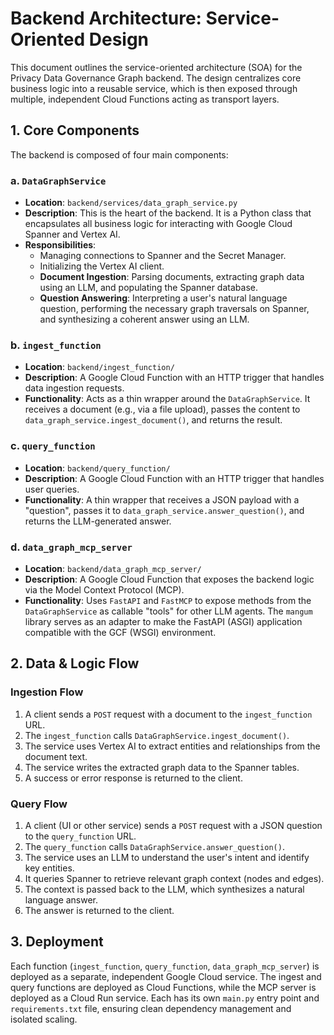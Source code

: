 # Backend Architecture: Service-Oriented Design

This document outlines the service-oriented architecture (SOA) for the Privacy Data Governance Graph backend. The design centralizes core business logic into a reusable service, which is then exposed through multiple, independent Cloud Functions acting as transport layers.

## 1. Core Components

The backend is composed of four main components:

### a. `DataGraphService`
- **Location**: `backend/services/data_graph_service.py`
- **Description**: This is the heart of the backend. It is a Python class that encapsulates all business logic for interacting with Google Cloud Spanner and Vertex AI.
- **Responsibilities**:
    - Managing connections to Spanner and the Secret Manager.
    - Initializing the Vertex AI client.
    - **Document Ingestion**: Parsing documents, extracting graph data using an LLM, and populating the Spanner database.
    - **Question Answering**: Interpreting a user's natural language question, performing the necessary graph traversals on Spanner, and synthesizing a coherent answer using an LLM.

### b. `ingest_function`
- **Location**: `backend/ingest_function/`
- **Description**: A Google Cloud Function with an HTTP trigger that handles data ingestion requests.
- **Functionality**: Acts as a thin wrapper around the `DataGraphService`. It receives a document (e.g., via a file upload), passes the content to `data_graph_service.ingest_document()`, and returns the result.

### c. `query_function`
- **Location**: `backend/query_function/`
- **Description**: A Google Cloud Function with an HTTP trigger that handles user queries.
- **Functionality**: A thin wrapper that receives a JSON payload with a "question", passes it to `data_graph_service.answer_question()`, and returns the LLM-generated answer.

### d. `data_graph_mcp_server`
- **Location**: `backend/data_graph_mcp_server/`
- **Description**: A Google Cloud Function that exposes the backend logic via the Model Context Protocol (MCP).
- **Functionality**: Uses `FastAPI` and `FastMCP` to expose methods from the `DataGraphService` as callable "tools" for other LLM agents. The `mangum` library serves as an adapter to make the FastAPI (ASGI) application compatible with the GCF (WSGI) environment.

## 2. Data & Logic Flow

### Ingestion Flow
1.  A client sends a `POST` request with a document to the `ingest_function` URL.
2.  The `ingest_function` calls `DataGraphService.ingest_document()`.
3.  The service uses Vertex AI to extract entities and relationships from the document text.
4.  The service writes the extracted graph data to the Spanner tables.
5.  A success or error response is returned to the client.

### Query Flow
1.  A client (UI or other service) sends a `POST` request with a JSON question to the `query_function` URL.
2.  The `query_function` calls `DataGraphService.answer_question()`.
3.  The service uses an LLM to understand the user's intent and identify key entities.
4.  It queries Spanner to retrieve relevant graph context (nodes and edges).
5.  The context is passed back to the LLM, which synthesizes a natural language answer.
6.  The answer is returned to the client.

## 3. Deployment

Each function (`ingest_function`, `query_function`, `data_graph_mcp_server`) is deployed as a separate, independent Google Cloud service. The ingest and query functions are deployed as Cloud Functions, while the MCP server is deployed as a Cloud Run service. Each has its own `main.py` entry point and `requirements.txt` file, ensuring clean dependency management and isolated scaling.
